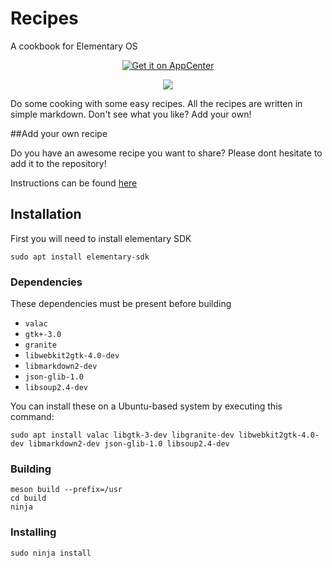 # Recipes
A cookbook for Elementary OS

<p align="center">
    <a href="https://appcenter.elementary.io/com.github.bartzaalberg.recipes">
        <img src="https://appcenter.elementary.io/badge.svg" alt="Get it on AppCenter">
    </a>
</p>

<p align="center">
    <img 
    src="https://raw.githubusercontent.com/bartzaalberg/recipes/master/screenshot.png" />
</p>

Do some cooking with some easy recipes. All the recipes are written in simple markdown. Don't see what you like? Add your own!

##Add your own recipe

Do you have an awesome recipe you want to share? Please dont hesitate to add it to the repository!

Instructions can be found [here](https://github.com/bartzaalberg/recipes/blob/master/recipes/your_own_recipe/recipe_en.md)

## Installation

First you will need to install elementary SDK

 `sudo apt install elementary-sdk`

### Dependencies

These dependencies must be present before building
 - `valac`
 - `gtk+-3.0`
 - `granite`
 - `libwebkit2gtk-4.0-dev`
 - `libmarkdown2-dev`
 - `json-glib-1.0`
 - `libsoup2.4-dev`

 You can install these on a Ubuntu-based system by executing this command:
 
 `sudo apt install valac libgtk-3-dev libgranite-dev libwebkit2gtk-4.0-dev libmarkdown2-dev json-glib-1.0 libsoup2.4-dev`

### Building
```
meson build --prefix=/usr
cd build
ninja
```

### Installing
`sudo ninja install`
